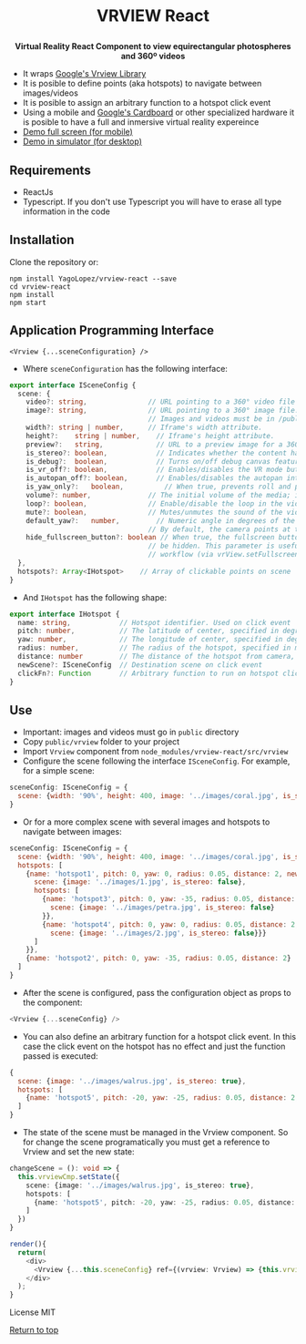 # <p align="center">VRVIEW React</p>

<b><p align="center">Virtual Reality React Component to view equirectangular photospheres and 360º videos</p></b>

- It wraps <a href="https://developers.google.com/vr/concepts/vrview" target="_blank">Google's Vrview Library</a>
- It is posible to define points (aka hotspots) to navigate between images/videos
- It is posible to assign an arbitrary function to a hotspot click event
- Using a mobile and <a href="https://vr.google.com/cardboard/" target="_blank">Google's Cardboard</a>
or other specialized hardware it is posible to have a full and inmersive virtual reality expereince
- <a href="https://yagolopez.js.org/vrview-react/build/" target="_blank">Demo full screen (for mobile)</a>
- <a href="http://mobiletest.me/htc_one_emulator/?u=https://yagolopez.js.org/vrview-react/build/"
  target="_blank">Demo in simulator (for desktop)</a>

## Requirements
- ReactJs
- Typescript. If you don't use Typescript you will have to erase all type information in the code

## Installation

Clone the repository or:

```shell
npm install YagoLopez/vrview-react --save
cd vrview-react
npm install
npm start
```

## Application Programming Interface

```reactjs
<Vrview {...sceneConfiguration} />
```

- Where `sceneConfiguration` has the following interface:

```typescript
export interface ISceneConfig {
  scene: {
    video?: string,               // URL pointing to a 360° video file or an adaptive streaming manifest file (.mpd or .m3u8).
    image?: string,               // URL pointing to a 360° image file. Exactly one video or image is required.
                                  // Images and videos must be in /public directory
    width?:	string | number,      // Iframe's width attribute.
    height?:	string | number,    // Iframe's height attribute.
    preview?:	string,	            // URL to a preview image for a 360º scene (video/image).
    is_stereo?:	boolean,	        // Indicates whether the content has stereo format or not.
    is_debug?:	boolean,	        // Turns on/off debug canvas features (like showing the FPS meter).
    is_vr_off?:	boolean,	        // Enables/disables the VR mode button.
    is_autopan_off?: boolean,	    // Enables/disables the autopan introduction on desktop.
    is_yaw_only?:	boolean,	      // When true, prevents roll and pitch. This is intended for stereo panoramas.
    volume?: number,              // The initial volume of the media; it ranges between 0 and 1; zero equals muted.
    loop?: boolean,               // Enable/disable the loop in the video
    mute?: boolean,               // Mutes/unmutes the sound of the video
    default_yaw?:	number,	        // Numeric angle in degrees of the initial heading for scene.
                                  // By default, the camera points at the center of the image.
    hide_fullscreen_button?: boolean // When true, the fullscreen button contained inside the VR View iframe will
                                  // be hidden. This parameter is useful if the user wants to use VR View's fullscreen
                                  // workflow (via vrView.setFullscreen() callback) with an element outside the iframe.
  },
  hotspots?: Array<IHotspot>    // Array of clickable points on scene
}
```

- And `IHotspot` has the following shape:

```typescript
export interface IHotspot {
  name: string,            // Hotspot identifier. Used on click event
  pitch: number,           // The latitude of center, specified in degrees, between -90 and 90, with 0 at the horizon.
  yaw: number,             // The longitude of center, specified in degrees, between -180 and 180, with 0 at the image center.
  radius: number,          // The radius of the hotspot, specified in meters.
  distance: number         // The distance of the hotspot from camera, specified in meters.
  newScene?: ISceneConfig  // Destination scene on click event
  clickFn?: Function       // Arbitrary function to run on hotspot click event
}
```

## Use

- Important: images and videos must go in `public` directory
- Copy `public/vrview` folder to your project
- Import `Vrview` component from `node_modules/vrview-react/src/vrview`
- Configure the scene following the interface `ISceneConfig`. For example, for a simple scene:

```javascript
sceneConfig: ISceneConfig = {
  scene: {width: '90%', height: 400, image: '../images/coral.jpg', is_stereo: true, is_debug: true}
}
```

- Or for a more complex scene with several images and hotspots to navigate between images:

```javascript
sceneConfig: ISceneConfig = {
  scene: {width: '90%', height: 400, image: '../images/coral.jpg', is_stereo: true, is_debug: true},
  hotspots: [
    {name: 'hotspot1', pitch: 0, yaw: 0, radius: 0.05, distance: 2, newScene: {
      scene: {image: '../images/1.jpg', is_stereo: false},
      hotspots: [
        {name: 'hotspot3', pitch: 0, yaw: -35, radius: 0.05, distance: 2, newScene: {
          scene: {image: '../images/petra.jpg', is_stereo: false}
        }},
        {name: 'hotspot4', pitch: 0, yaw: 0, radius: 0.05, distance: 2, newScene: {
          scene: {image: '../images/2.jpg', is_stereo: false}}}
      ]
    }},
    {name: 'hotspot2', pitch: 0, yaw: -35, radius: 0.05, distance: 2}
  ]
}
```

- After the scene is configured, pass the configuration object as props to the component:

```typescript
<Vrview {...sceneConfig} />
```

- You can also define an arbitrary function for a hotspot click event. In this case the click event on the hotspot has no
effect and just the function passed is executed:

```javascript
{
  scene: {image: '../images/walrus.jpg', is_stereo: true},
  hotspots: [
    {name: 'hotspot5', pitch: -20, yaw: -25, radius: 0.05, distance: 2, clickFn: () => alert('Function executed')}
  ]
}
```

- The state of the scene must be managed in the Vrview component. So for change the scene programatically you must get
a reference to Vrview and set the new state:

```typescript
changeScene = (): void => {
  this.vrviewCmp.setState({
    scene: {image: '../images/walrus.jpg', is_stereo: true},
    hotspots: [
      {name: 'hotspot5', pitch: -20, yaw: -25, radius: 0.05, distance: 2}
    ]
  })
}

render(){
  return(
    <div>
      <Vrview {...this.sceneConfig} ref={(vrview: Vrview) => {this.vrviewCmp = vrview}} />
    </div>
  );
}
```

License MIT

<a href="#">Return to top</a>